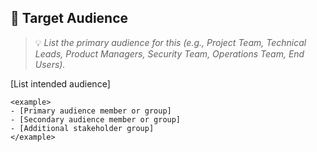 ## 👥 Target Audience
> 💡 *List the primary audience for this (e.g., Project Team, Technical Leads, Product Managers, Security Team, Operations Team, End Users).*

[List intended audience]

```
<example>
- [Primary audience member or group]
- [Secondary audience member or group]
- [Additional stakeholder group]
</example>
```